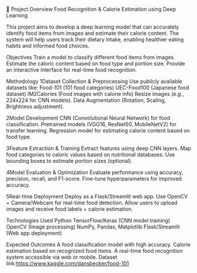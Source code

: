 📌 Project Overview
Food Recognition & Calorie Estimation using Deep Learning

This project aims to develop a deep learning model that can accurately identify food items from images and estimate their calorie content. The system will help users track their dietary intake, enabling healthier eating habits and informed food choices.

Objectives
Train a model to classify different food items from images.
Estimate the caloric content based on food type and portion size.
Provide an interactive interface for real-time food recognition.

Methodology
1️Dataset Collection & Preprocessing
Use publicly available datasets like:
Food-101 (101 food categories)
UEC-Food100 (Japanese food dataset)
IM2Calories (Food images with calorie info)
Resize images (e.g., 224x224 for CNN models).
Data Augmentation (Rotation, Scaling, Brightness adjustment).

2️Model Development
CNN (Convolutional Neural Network) for food classification.
Pretrained models (VGG16, ResNet50, MobileNetV2) for transfer learning.
Regression model for estimating calorie content based on food type.

3️Feature Extraction & Training
Extract features using deep CNN layers.
Map food categories to caloric values based on nutritional databases.
Use bounding boxes to estimate portion sizes (optional).

4️Model Evaluation & Optimization
Evaluate performance using accuracy, precision, recall, and F1-score.
Fine-tune hyperparameters for improved accuracy.

5️Real-time Deployment
Deploy as a Flask/Streamlit web app.
Use OpenCV + Camera/Webcam for real-time food detection.
Allow users to upload images and receive food labels + calorie estimation.

Technologies Used
Python
TensorFlow/Keras (CNN model training)
OpenCV (Image processing)
NumPy, Pandas, Matplotlib
Flask/Streamlit (Web app deployment)

Expected Outcomes
A food classification model with high accuracy.
Calorie estimation based on recognized food items.
A real-time food recognition system accessible via web or mobile.
Dataset link:https://www.kaggle.com/dansbecker/food-101
